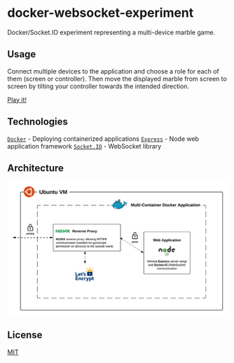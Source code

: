 # docker-websocket-experiment #

Docker/Socket.IO experiment representing a multi-device marble game.

## Usage ##

Connect multiple devices to the application and choose a role for each of them (screen or controller). Then move the displayed marble from screen to screen by tilting your controller towards the intended direction.

[Play it!](https://docker.fabien-jeckelmann.me/)

## Technologies ##

[`Docker`](https://www.docker.com/) - Deploying containerized applications
[`Express`](https://expressjs.com/) - Node web application framework
[`Socket.IO`](https://socket.io/) - WebSocket library

## Architecture ##

![Architecture](assets/architecture.png "Architecture")

## License ##

[MIT](https://choosealicense.com/licenses/mit/)
